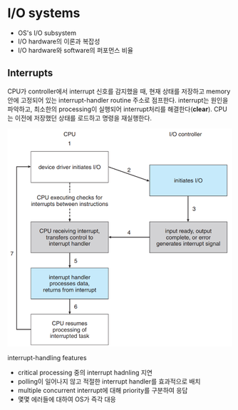 # I/O systems

- OS's I/O subsystem
- I/O hardware의 이론과 복잡성
- I/O hardware와 software의 퍼포먼스 비율

## Interrupts

 CPU가 controller에서 interrupt 신호를 감지했을 때, 현재 상태를 저장하고 memory안에 고정되어 있는 interrupt-handler routine 주소로 점프한다. interrupt는 원인을 파악하고, 최소한의 processing이 실행되어 interrupt처리를 해결한다(**clear**). CPU는 이전에 저장했던 상태를 로드하고 명령을 재실행한다.

![interrupt-driven_cycle](../assets/2019.06.14/interrupt-driven_cycle.png)

 interrupt-handling features

- critical processing 중의 interrupt hadnling 지연
- polling이 일어나지 않고 적절한 interrupt handler를 효과적으로 배치
- multiple concurrent interrupt에 대해 priority를 구분하여 응답
- 몇몇 에러들에 대하여 OS가 즉각 대응

